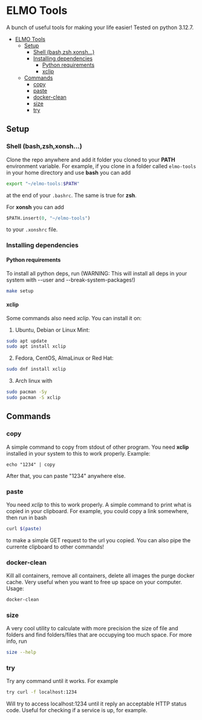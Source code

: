 # ELMO Tools

A bunch of useful tools for making your life easier! Tested on python 3.12.7.

- [ELMO Tools](#elmo-tools)
  - [Setup](#setup)
    - [Shell (bash,zsh,xonsh...)](#shell-bashzshxonsh)
    - [Installing dependencies](#installing-dependencies)
      - [Python requirements](#python-requirements)
      - [xclip](#xclip)
  - [Commands](#commands)
    - [copy](#copy)
    - [paste](#paste)
    - [docker-clean](#docker-clean)
    - [size](#size)
    - [try](#try)

## Setup

### Shell (bash,zsh,xonsh...)
Clone the repo anywhere and add it folder you cloned to your **PATH** environment variable. For example, if you clone in a folder called `elmo-tools` in your home directory and use **bash** you can add

```bash
export "~/elmo-tools:$PATH"
```
at the end of your `.bashrc`. The same is true for **zsh**.

For **xonsh** you can add 

```python
$PATH.insert(0, "~/elmo-tools")
```

to your `.xonshrc` file.

### Installing dependencies

#### Python requirements

To install all python deps, run (WARNING: This will install all deps in your system with --user and --break-system-packages!)
```bash
make setup
```

#### xclip

Some commands also need *xclip*. You can install it on:

1) Ubuntu, Debian or Linux Mint:
```bash
sudo apt update
sudo apt install xclip
```

2) Fedora, CentOS, AlmaLinux or Red Hat:
```bash
sudo dnf install xclip
```

3) Arch linux with
```bash
sudo pacman -Sy
sudo pacman -S xclip
```

## Commands

### copy

A simple command to copy from stdout of other program. You need **xclip** installed in your system to this to work properly. Example:

```
echo "1234" | copy
```

After that, you can paste "1234" anywhere else.

### paste

You need *xclip* to this to work properly. A simple command to print what is copied in your clipboard. For example, you could copy a link somewhere, then run in bash

```bash
curl $(paste)
```

to make a simple GET request to the url you copied. You can also pipe the currente clipboard to other commands!

### docker-clean

Kill all containers, remove all containers, delete all images the purge docker cache. Very useful when you want to free up space on your computer. Usage:

```bash
docker-clean
```

### size

A very cool utility to calculate with more precision the size of file and folders and find folders/files that are occupying too much space. For more info, run

```bash
size --help
```

### try

Try any command until it works. For example

```bash
try curl -f localhost:1234
```

Will try to access localhost:1234 until it reply an acceptable HTTP status code. Useful for checking if a service is up, for example.
